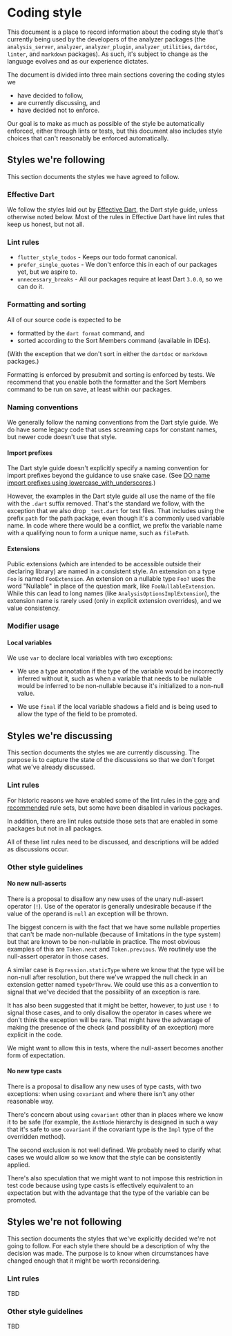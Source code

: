 # Coding style

This document is a place to record information about the coding style that's
currently being used by the developers of the analyzer packages (the
`analysis_server`, `analyzer`, `analyzer_plugin`, `analyzer_utilities`,
`dartdoc`, `linter`, and `markdown` packages). As such, it's subject to change
as the language evolves and as our experience dictates.

The document is divided into three main sections covering the coding styles we
- have decided to follow,
- are currently discussing, and
- have decided not to enforce.

Our goal is to make as much as possible of the style be automatically enforced,
either through lints or tests, but this document also includes style choices
that can't reasonably be enforced automatically.

## Styles we're following

This section documents the styles we have agreed to follow.

### Effective Dart

We follow the styles laid out by [Effective Dart][effective dart], the Dart style
guide, unless otherwise noted below. Most of the rules in Effective Dart have
lint rules that keep us honest, but not all.

### Lint rules

- `flutter_style_todos` - Keeps our todo format canonical.
- `prefer_single_quotes` - We don't enforce this in each of our packages yet, but
  we aspire to.
- `unnecessary_breaks` - All our packages require at least Dart `3.0.0`, so we
  can do it.

### Formatting and sorting

All of our source code is expected to be
- formatted by the `dart format` command, and
- sorted according to the Sort Members command (available in IDEs).

(With the exception that we don't sort in either the `dartdoc` or `markdown`
packages.)

Formatting is enforced by presubmit and sorting is enforced by tests. We
recommend that you enable both the formatter and the Sort Members command to be
run on save, at least within our packages.

### Naming conventions

We generally follow the naming conventions from the Dart style guide. We do
have some legacy code that uses screaming caps for constant names, but newer
code doesn't use that style.

#### Import prefixes

The Dart style guide doesn't explicitly specify a naming convention for import
prefixes beyond the guidance to use snake case. (See [DO name import prefixes
using lowercase_with_underscores][do name import prefixes].)

[effective dart]: https://dart.dev/effective-dart
[do name import prefixes]: https://dart.dev/effective-dart/style#do-name-import-prefixes-using-lowercase_with_underscores

However, the examples in the Dart style guide all use the name of the file with
the `.dart` suffix removed. That's the standard we follow, with the exception
that we also drop `_test.dart` for test files. That includes using the prefix
`path` for the path package, even though it's a commonly used variable name. In
code where there would be a conflict, we prefix the variable name with a
qualifying noun to form a unique name, such as `filePath`.

#### Extensions

Public extensions (which are intended to be accessible outside their declaring
library) are named in a consistent style. An extension on a type `Foo` is
named `FooExtension`. An extension on a nullable type `Foo?` uses the word
"Nullable" in place of the question mark, like `FooNullableExtension`. While
this can lead to long names (like `AnalysisOptionsImplExtension`), the
extension name is rarely used (only in explicit extension overrides), and we
value consistency.

### Modifier usage

#### Local variables

We use `var` to declare local variables with two exceptions:

- We use a type annotation if the type of the variable would be incorrectly
  inferred without it, such as when a variable that needs to be nullable would
  be inferred to be non-nullable because it's initialized to a non-null value.

- We use `final` if the local variable shadows a field and is being used to
  allow the type of the field to be promoted.

## Styles we're discussing

This section documents the styles we are currently discussing. The purpose
is to capture the state of the discussions so that we don't forget what we've
already discussed.

### Lint rules

For historic reasons we have enabled some of the lint rules in the [core][core]
and [recommended][recommended] rule sets, but some have been disabled in various
packages.

[core]:https://github.com/dart-lang/lints/blob/main/lib/core.yaml
[recommended]:https://github.com/dart-lang/lints/blob/main/lib/recommended.yaml

In addition, there are lint rules outside those sets that are enabled in some
packages but not in all packages.

All of these lint rules need to be discussed, and descriptions will be added as
discussions occur.

### Other style guidelines

#### No new null-asserts

There is a proposal to disallow any new uses of the unary null-assert operator
(`!`). Use of the operator is generally undesirable because if the value of the
operand is `null` an exception will be thrown.

The biggest concern is with the fact that we have some nullable properties that
can't be made non-nullable (because of limitations in the type system) but that
are known to be non-nullable in practice. The most obvious examples of this are
`Token.next` and `Token.previous`. We routinely use the null-assert operator in
those cases.

A similar case is `Expression.staticType` where we know that the type will be
non-null after resolution, but there we've wrapped the null check in an
extension getter named `typeOrThrow`. We could use this as a convention to
signal that we've decided that the possibility of an exception is rare.

It has also been suggested that it might be better, however, to just use `!` to
signal those cases, and to only disallow the operator in cases where we don't
think the exception will be rare. That might have the advantage of making the
presence of the check (and possibility of an exception) more explicit in the
code.

We might want to allow this in tests, where the null-assert becomes another form
of expectation.

#### No new type casts

There is a proposal to disallow any new uses of type casts, with two exceptions:
when using `covariant` and where there isn't any other reasonable way.

There's concern about using `covariant` other than in places where we know it to
be safe (for example, the `AstNode` hierarchy is designed in such a way that
it's safe to use `covariant` if the covariant type is the `Impl` type of the
overridden method).

The second exclusion is not well defined. We probably need to clarify what cases
we would allow so we know that the style can be consistently applied.

There's also speculation that we might want to not impose this restriction in
test code because using type casts is effectively equivalent to an expectation
but with the advantage that the type of the variable can be promoted.

## Styles we're not following

This section documents the styles that we've explicitly decided we're not going
to follow. For each style there should be a description of why the decision was
made. The purpose is to know when circumstances have changed enough that it
might be worth reconsidering.

### Lint rules

TBD

### Other style guidelines

TBD
